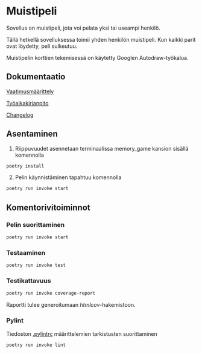 # Muistipeli

Sovellus on muistipeli, jota voi pelata yksi tai useampi henkilö.

Tällä hetkellä sovelluksessa toimii yhden henkilön muistipeli. Kun kaikki parit ovat löydetty, peli sulkeutuu.

Muistipelin korttien tekemisessä on käytetty Googlen Autodraw-työkalua.

## Dokumentaatio

[Vaatimusmäärittely](https://github.com/labyrine/memory_game/blob/main/dokumentaatio/vaatimusmaarittely.md)

[Työaikakirjanpito](https://github.com/labyrine/memory_game/blob/main/dokumentaatio/tyoaikakirjanpito.md)

[Changelog](https://github.com/labyrine/memory_game/blob/main/dokumentaatio/changelog.md)

## Asentaminen

1. Riippuvuudet asennetaan terminaalissa memory_game kansion sisällä komennolla

```bash
poetry install
```

2. Pelin käynnistäminen tapahtuu komennolla

```bash
poetry run invoke start
```
## Komentorivitoiminnot

### Pelin suorittaminen

```bash
poetry run invoke start
```

### Testaaminen

```bash
poetry run invoke test
```

### Testikattavuus

```bash
poetry run invoke coverage-report
```

Raportti tulee generoitumaan _htmlcov_-hakemistoon.

### Pylint

Tiedoston [.pylintrc](./.pylintrc) määrittelemien tarkistusten suorittaminen

```bash
poetry run invoke lint
```
